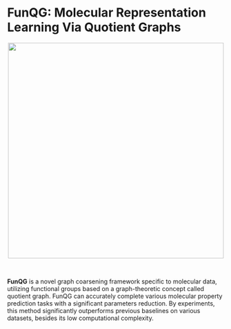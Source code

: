 # FunQG: Molecular Representation Learning Via Quotient Graphs

<p align="center">
   <img  src=![alt text](https://github.com/[username]/[reponame]/blob/[branch]/image.jpg?raw=true) width="500"/>
</p>

 <br>
 

**FunQG** is a novel graph coarsening framework specific to molecular data, utilizing functional groups based on a graph-theoretic concept called quotient graph. FunQG can accurately complete various molecular property prediction tasks with a significant parameters reduction. By experiments, this method significantly outperforms previous baselines on various datasets, besides its low computational complexity.


